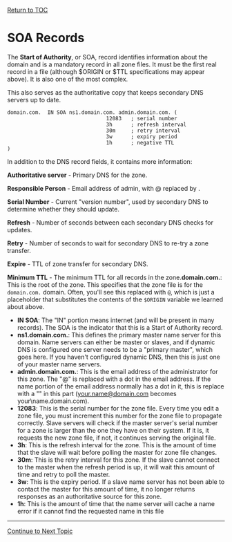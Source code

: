 <a href="https://github.com/CyberTrainingUSAF/08-Network-Programming/blob/master/00-Table-of-Contents.md" > Return to TOC </a>

# SOA Records

The **Start of Authority**, or SOA, record identifies information about the domain and is a mandatory record in all zone files. It must be the first real record in a file \(although $ORIGIN or $TTL specifications may appear above\). It is also one of the most complex.

This also serves as the authoritative copy that keeps secondary DNS servers up to date.

```text
domain.com.  IN SOA ns1.domain.com. admin.domain.com. (                                            
                                12083   ; serial number
                                3h      ; refresh interval
                                30m     ; retry interval
                                3w      ; expiry period
                                1h      ; negative TTL
)
```

In addition to the DNS record fields, it contains more information:

**Authoritative server** - Primary DNS for the zone.

**Responsible Person** - Email address of admin, with @ replaced by .

**Serial Number** - Current "version number", used by secondary DNS to determine whether they should update.

**Refresh** - Number of seconds between each secondary DNS checks for updates.

**Retry** - Number of seconds to wait for secondary DNS to re-try a zone transfer.

**Expire** - TTL of zone transfer for secondary DNS.

**Minimum TTL** - The minimum TTL for all records in the zone.**domain.com.**: This is the root of the zone. This specifies that the zone file is for the `domain.com.` domain. Often, you'll see this replaced with `@`, which is just a placeholder that substitutes the contents of the `$ORIGIN` variable we learned about above.

* **IN SOA**: The "IN" portion means internet \(and will be present in many records\). The SOA is the indicator that this is a Start of Authority record.
* **ns1.domain.com.**: This defines the primary master name server for this domain. Name servers can either be master or slaves, and if dynamic DNS is configured one server needs to be a "primary master", which goes here. If you haven't configured dynamic DNS, then this is just one of your master name servers.
* **admin.domain.com.**: This is the email address of the administrator for this zone. The "@" is replaced with a dot in the email address. If the name portion of the email address normally has a dot in it, this is replace with a "\" in this part \([your.name@domain.com](mailto:your.name@domain.com) becomes your\name.domain.com\).
* **12083**: This is the serial number for the zone file. Every time you edit a zone file, you must increment this number for the zone file to propagate correctly. Slave servers will check if the master server's serial number for a zone is larger than the one they have on their system. If it is, it requests the new zone file, if not, it continues serving the original file.
* **3h**: This is the refresh interval for the zone. This is the amount of time that the slave will wait before polling the master for zone file changes.
* **30m**: This is the retry interval for this zone. If the slave cannot connect to the master when the refresh period is up, it will wait this amount of time and retry to poll the master.
* **3w**: This is the expiry period. If a slave name server has not been able to contact the master for this amount of time, it no longer returns responses as an authoritative source for this zone.
* **1h**: This is the amount of time that the name server will cache a name error if it cannot find the requested name in this file

---

<a href="https://github.com/CyberTrainingUSAF/08-Network-Programming/blob/master/07-osi-layer-7/dns-a-and-aaaa-records.md" > Continue to Next Topic </a>
